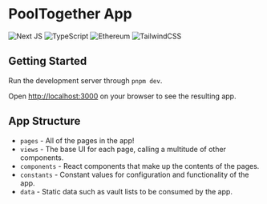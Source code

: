 # PoolTogether App

![Next JS](https://img.shields.io/badge/Next-black?style=for-the-badge&logo=next.js&logoColor=white)
![TypeScript](https://img.shields.io/badge/typescript-%23007ACC.svg?style=for-the-badge&logo=typescript&logoColor=white)
![Ethereum](https://img.shields.io/badge/Ethereum-3C3C3D?style=for-the-badge&logo=Ethereum&logoColor=white)
![TailwindCSS](https://img.shields.io/badge/tailwindcss-%2338B2AC.svg?style=for-the-badge&logo=tailwind-css&logoColor=white)

## Getting Started

Run the development server through `pnpm dev`.

Open [http://localhost:3000](http://localhost:3000) on your browser to see the resulting app.

## App Structure

- `pages` - All of the pages in the app!
- `views` - The base UI for each page, calling a multitude of other components.
- `components` - React components that make up the contents of the pages.
- `constants` - Constant values for configuration and functionality of the app.
- `data` - Static data such as vault lists to be consumed by the app.
